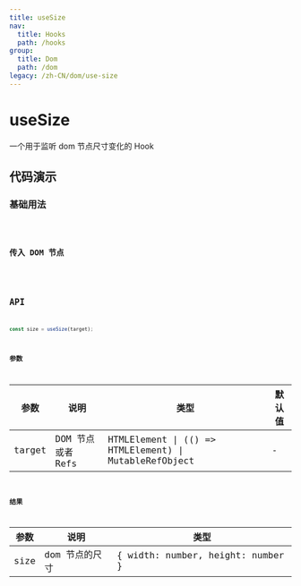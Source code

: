 ```yaml
---
title: useSize
nav:
  title: Hooks
  path: /hooks
group:
  title: Dom
  path: /dom
legacy: /zh-CN/dom/use-size
---
```


# useSize

一个用于监听 dom 节点尺寸变化的 Hook

## 代码演示

### 基础用法

<code src="./demo/demo1.tsx" />

### 传入 DOM 节点

<code src="./demo/demo2.tsx" />

## API

```ts
const size = useSize(target);
```

### 参数

| 参数    | 说明                                         | 类型                   | 默认值 |
|---------|----------------------------------------------|------------------------|--------|
| target | DOM 节点或者 Refs  | HTMLElement \| (() => HTMLElement) \| MutableRefObject | -      |

### 结果

| 参数     | 说明                                     | 类型       |
|----------|------------------------------------------|------------|
| size  | dom 节点的尺寸                         | { width: number, height: number }    |
